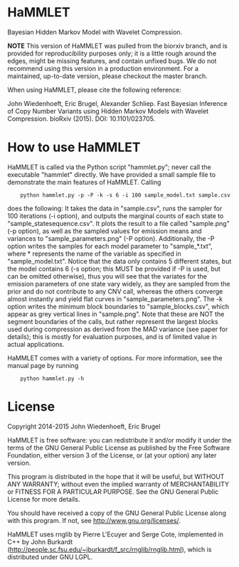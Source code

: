 HaMMLET
========

Bayesian Hidden Markov Model with Wavelet Compression.

**NOTE** This version of HaMMLET was pulled from the biorxiv branch, and is provided for reproducibility purposes only; it is a little rough around the edges, might be missing features, and contain unfixed bugs. We do not recommend using this version in a production environment. For a maintained, up-to-date version, please checkout the master branch.
 
When using HaMMLET, please cite the following reference:

John Wiedenhoeft, Eric Brugel, Alexander Schliep. Fast Bayesian Inference of Copy Number Variants using Hidden Markov Models with Wavelet Compression. bioRxiv (2015). DOI: 10.1101/023705.


How to use HaMMLET
=======

HaMMLET is called via the Python script "hammlet.py"; never call the executable "hammlet" directly. We have provided a small sample file to demonstrate the main features of HaMMLET. Calling
	
        python hammlet.py -p -P -k -s 6 -i 100 sample_model.txt sample.csv

does the following: It takes the data in "sample.csv", runs the sampler for 100 iterations (-i option), and outputs the marginal counts of each state to "sample_statesequence.csv". It plots the result to a file called "sample.png" (-p option), as well as the sampled values for emission means and variances to "sample_parameters.png" (-P option). Additionally, the -P option writes the samples for each model parameter to "sample_*.txt", where * represents the name of the variable as specified in "sample_model.txt". Notice that the data only contains 5 different states, but the model contains 6 (-s option; this MUST be provided if -P is used, but can be omitted otherwise), thus you will see that the variates for the emission parameters of one state vary widely, as they are sampled from the prior and do not contribute to any CNV call, whereas the others converge almost instantly and yield flat curves in "sample_parameters.png". The -k option writes the minimum block boundaries to "sample_blocks.csv", which 
appear as grey vertical lines in "sample.png". Note that these are NOT the segment boundaries of the calls, but rather represent the largest blocks used during compression as derived from the MAD variance (see paper for details); this is mostly for evaluation purposes, and is of limited value in actual applications.

HaMMLET comes with a variety of options. For more information, see the manual page by running

        python hammlet.py -h
	



License
=======

Copyright 2014-2015 John Wiedenhoeft, Eric Brugel

HaMMLET is free software: you can redistribute it and/or modify it under the terms of the GNU General Public License as published by the Free Software Foundation, either version 3 of the License, or (at your option) any later version.

This program is distributed in the hope that it will be useful, but WITHOUT ANY WARRANTY; without even the implied warranty of MERCHANTABILITY or FITNESS FOR A PARTICULAR PURPOSE.  See the GNU General Public License for more details.

You should have received a copy of the GNU General Public License along with this program.  If not, see <http://www.gnu.org/licenses/>.


HaMMLET uses rnglib by Pierre L'Ecuyer and Serge Cote, implemented in C++ by John Burkardt (http://people.sc.fsu.edu/~jburkardt/f_src/rnglib/rnglib.html), which is distributed under GNU LGPL.

